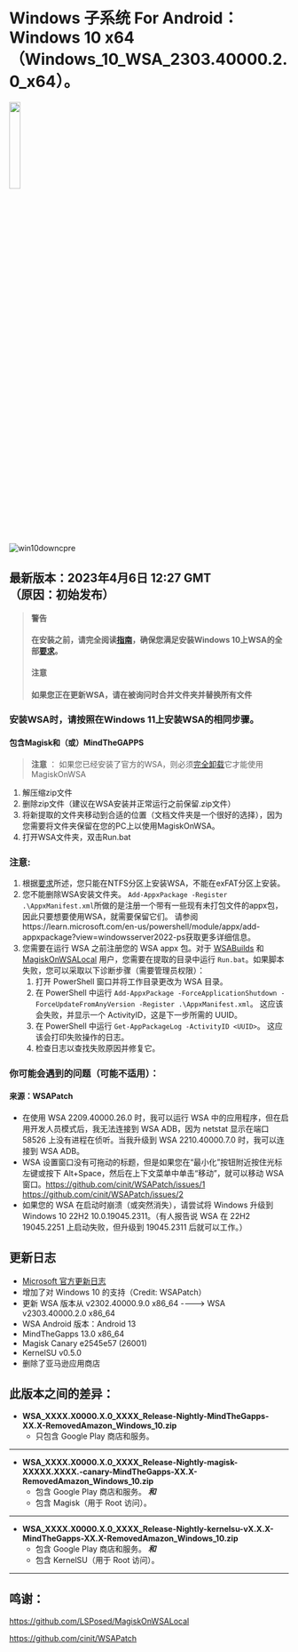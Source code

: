 # Windows 子系统 For Android：Windows 10 x64（Windows_10_WSA_2303.40000.2.0_x64）。

<img src="https://upload.wikimedia.org/wikipedia/commons/0/05/Windows_10_Logo.svg" width=20% height=20%>

![win10downcpre](https://img.shields.io/github/downloads/MustardChef/WSABuilds/Windows_10_2303.40000.2.0/total?label=Downloads&style=for-the-badge)

## 最新版本：2023年4月6日 12:27 GMT</br>（原因：初始发布）

> **警告**
> #### **在安装之前，请完全阅读[指南](https://github.com/MustardChef/WSABuilds/blob/master/README.md)，确保您满足安装Windows 10上WSA的全部[要求](https://github.com/MustardChef/WSABuilds#requirements)。**
> **注意** 
>#### **如果您正在更新WSA，请在被询问时合并文件夹并替换所有文件**
### 安装WSA时，请按照在Windows 11上安装WSA的相同步骤。

#### 包含Magisk和（或）MindTheGAPPS
> **注意** ： 
> 如果您已经安装了官方的WSA，则必须[完全卸载](https://github.com/MustardChef/WSABuilds#uninstallation)它才能使用MagiskOnWSA
1. 解压缩zip文件
2. 删除zip文件（建议在WSA安装并正常运行之前保留.zip文件）
3. 将新提取的文件夹移动到合适的位置（文档文件夹是一个很好的选择），因为您需要将文件夹保留在您的PC上以使用MagiskOnWSA。
4. 打开WSA文件夹，双击Run.bat

### 注意: 

1. 根据[要求](https://github.com/MustardChef/WSABuilds#requirements)所述，您只能在NTFS分区上安装WSA，不能在exFAT分区上安装。
2. 您不能删除WSA安装文件夹。
   `Add-AppxPackage -Register .\AppxManifest.xml`所做的是注册一个带有一些现有未打包文件的appx包，因此只要想要使用WSA，就需要保留它们。
   请参阅https://learn.microsoft.com/en-us/powershell/module/appx/add-appxpackage?view=windowsserver2022-ps获取更多详细信息。
3. 您需要在运行 WSA 之前注册您的 WSA appx 包。对于 [WSABuilds](https://github.com/MustardChef/WSABuilds) 和 [MagiskOnWSALocal](https://github.com/LSPosed/MagiskOnWSALocal) 用户，您需要在提取的目录中运行 `Run.bat`。如果脚本失败，您可以采取以下诊断步骤（需要管理员权限）：
    1. 打开 PowerShell 窗口并将工作目录更改为 WSA 目录。
    2. 在 PowerShell 中运行 `Add-AppxPackage -ForceApplicationShutdown -ForceUpdateFromAnyVersion -Register .\AppxManifest.xml`。
       这应该会失败，并显示一个 ActivityID，这是下一步所需的 UUID。
    3. 在 PowerShell 中运行 `Get-AppPackageLog -ActivityID <UUID>`。
       这应该会打印失败操作的日志。
    4. 检查日志以查找失败原因并修复它。
    
### 你可能会遇到的问题（可能不适用）：
#### 来源：**WSAPatch**
- 在使用 WSA 2209.40000.26.0 时，我可以运行 WSA 中的应用程序，但在启用开发人员模式后，我无法连接到 WSA ADB，因为 netstat 显示在端口 58526 上没有进程在侦听。当我升级到 WSA 2210.40000.7.0 时，我可以连接到 WSA ADB。
- WSA 设置窗口没有可拖动的标题，但是如果您在“最小化”按钮附近按住光标左键或按下 Alt+Space，然后在上下文菜单中单击“移动”，就可以移动 WSA 窗口。https://github.com/cinit/WSAPatch/issues/1 https://github.com/cinit/WSAPatch/issues/2
- 如果您的 WSA 在启动时崩溃（或突然消失），请尝试将 Windows 升级到 Windows 10 22H2 10.0.19045.2311。（有人报告说 WSA 在 22H2 19045.2251 上启动失败，但升级到 19045.2311 后就可以工作。）

## 更新日志
- [Microsoft 官方更新日志](https://github.com/microsoft/WSA/discussions/277)
- 增加了对 Windows 10 的支持（Credit: WSAPatch）
- 更新 WSA 版本从 v2302.40000.9.0 x86_64 ----> WSA v2303.40000.2.0 x86_64
- WSA Android 版本：Android 13
- MindTheGapps 13.0 x86_64
- Magisk Canary e2545e57 (26001)
- KernelSU v0.5.0
- 删除了亚马逊应用商店

## 此版本之间的差异：

- **WSA_XXXX.X0000.X.0_XXXX_Release-Nightly-MindTheGapps-XX.X-RemovedAmazon_Windows_10.zip**
    - 只包含 Google Play 商店和服务。
---

- **WSA_XXXX.X0000.X.0_XXXX_Release-Nightly-magisk-XXXXX.XXXX.-canary-MindTheGapps-XX.X-RemovedAmazon_Windows_10.zip**
    - 包含 Google Play 商店和服务。
    **_和_**
    - 包含 Magisk（用于 Root 访问）。
---

- **WSA_XXXX.X0000.X.0_XXXX_Release-Nightly-kernelsu-vX.X.X-MindTheGapps-XX.X-RemovedAmazon_Windows_10.zip**
    - 包含 Google Play 商店和服务。
    **_和_**
    - 包含 KernelSU（用于 Root 访问）。
---

## 鸣谢：

https://github.com/LSPosed/MagiskOnWSALocal

https://github.com/cinit/WSAPatch
